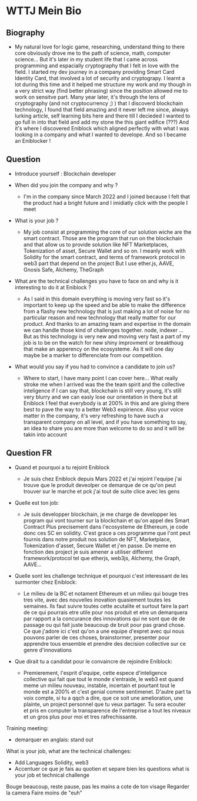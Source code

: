 # WTTJ Mein Bio

## Biography
-  My natural love for logic game, researching, understand thing to there core obviously drove me to the path 
of science, math, computer science... But it's later in my student life that I came across programming and 
espacially cryptography that I felt in love with the field. I started my dev journey in a company providing Smart Card Identity Card, 
that involved a lot of security and cryptograpy. I learnt a lot during this time and it helped me structure my
work and my though in a very strict way (find better phrasing) since the position allowed me to work on sensitve
part. Many year later, it's through the lens of cryptography (and not cryptocurrency ;) ) that I discoverd blockchain
technology, I found that field amazing and it never left me since, always lurking article, self learning bits
here and there till I decieded I wanted to go full in into that field and add my stone the this giant edifice (???)
And it's where I discovered Eniblock which aligned perfectly with what I was looking in a company and what I wanted
to develope. And so I became an Eniblocker !

## Question
- Introduce yourself : Blockchain developer 
- When did you join the company and why ?
    - I'm in the company since March 2022 and I joined because I felt that the product had a bright future and I imidiatly click 
        with the people I meet

- What is your job ?
    - My job consist at programming the core of our solution wiche are the smart contract. Those are the program
    that run on the blockchain and that allow us to provide solution like NFT Marketplaces, Tokenization of asset,
    Secure Wallet and so on. I meanly work with Solidity for the smart contract, and terms of framework protocol in web3 part that depend on the project
    But I use ether.js, AAVE, Gnosis Safe, Alchemy, TheGraph

- What are the technical challenges you have to face on and why is it interesting to do it at Eniblock ?
    - As I said in this domain everything is moving very fast so it's important to keep up the speed and be able
    to make the difference from a flashy new technology that is just making a lot of noise for no particular 
    reason and new technology that really matter for our product. And thanks to an amazing team and expertise
    in the domain we can handle those kind of challenges together.
    node, indexer ...
    But as this technology is very new and moving very fast a part of my job is to be on the watch for new shiny improvment or breakthoug that make an apperency on the ecosysteme. As it will one day maybe be a marker to differenciate from our competition. 

- What would you say if you had to convince a candidate to join us?
    - Where to start, I have many point I can cover here... 
    What really stroke me when I arrived was the the team spirit and the collective inteligence if I can say that, 
    blockchain is still very young, it's still very blurry and we can easly lose our orientation in there but at 
    Eniblock I feel that everybody is at 200% in this and are giving there best to pave the way to a better Web3
    expirience. 
    Also your voice matter in the company, it's very refreshing to have such a transparent company on all level,
    and if you have something to say, an idea to share you are more than welcome to do so and it will be takin 
    into account

## Question FR

- Quand et pourquoi a tu rejoint Eniblock
    - Je suis chez Eniblock depuis Mars 2022 et j'ai rejoint l'equipe j'ai trouve que le produit deveolper ce demarque de ce qu'on peut trouver sur le marche 
        et pck j'ai tout de suite clice avec les gens 

- Quelle est ton job: 
    - Je suis developper blockchain, je me charge de developper les program qui vont tourner sur la blockchain et qu'on appel des Smart Contract
        Plus precisement dans l'ecosysteme de Ethereum, je code donc ces SC en solidity. C'est grace a ces programme que l'ont peut fournis dans notre produit nos 
        solution de NFT, Marketplace, Tokenization d'asset, Secure Wallet et j'en passe. 
        De meme en fonction des project je suis amener a utiliser different framework/protocol tel que etherjs, web3js, Alchemy, the Graph, AAVE...

- Quelle sont les challenge technique et pourquoi c'est interessant de les surmonter chez Eniblock:
    - Le milieu de la BC et notament Ethereum et un milieu qui bouge tres tres vite, avec des nouvelles inovation quasiement toutes les semaines. Ils faut suivre toutes cette 
        acutalite et surtout faire la part de ce qui pourrais etre utile pour nos produit et etre un demarquera par rapport a la concurance des innovations qui ne sont que de
        de passage ou qui fait juste beaucoup de bruit pour pas grand chose.
        Ce que j'adore ici c'est qu'on a une equipe d'expret avec qui nous pouvons parler de ces choses, brainstormer, presenter pour apprendre tous ensemble et prendre des 
        decision collective sur ce genre d'innovations

- Que dirait tu a candidat pour le convaincre de rejoindre Eniblock:
    - Premierement, l'esprit d'equipe, cette espece d'inteligence collective  qui fait que tout le monde s'entraide, le web3 est quand meme un milieu
        nouveau, instable, incertain et pourtant tout le monde est a 200% et c'est genial comme sentimenet.
        D'autre part ta voix compte, si tu a qqch a dire, que ce soit une amelioration, une plainte, un project personnel que tu veux partager. Tu sera ecouter et pris en computer
        la transparence de l'entreprise a tout les niveaux et un gros plus pour moi et tres rafrechissante.



Training meeting:
- demarquer en anglais: stand out

What is your job, what are the technical challenges:
- Add Languages Solidity, web3 
- Accentuer ce que je fais au quotien et separe bien les questions what is your job et technical challenge


Bouge beaucoup, reste pause, pas les mains a cote de ton visage 
Regarder la camera
Faire moins de "euh"
